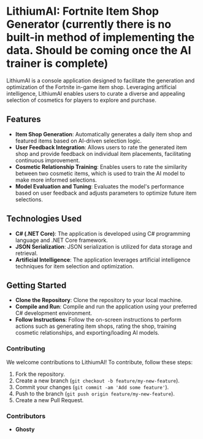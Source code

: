 # LithiumAI: Fortnite Item Shop Generator (currently there is no built-in method of implementing the data. Should be coming once the AI trainer is complete)

LithiumAI is a console application designed to facilitate the generation and optimization of the Fortnite in-game item shop. Leveraging artificial intelligence, LithiumAI enables users to curate a diverse and appealing selection of cosmetics for players to explore and purchase.

## Features
- **Item Shop Generation**: Automatically generates a daily item shop and featured items based on AI-driven selection logic.
- **User Feedback Integration**: Allows users to rate the generated item shop and provide feedback on individual item placements, facilitating continuous improvement.
- **Cosmetic Relationship Training**: Enables users to rate the similarity between two cosmetic items, which is used to train the AI model to make more informed selections.
- **Model Evaluation and Tuning**: Evaluates the model's performance based on user feedback and adjusts parameters to optimize future item selections.

## Technologies Used
- **C# (.NET Core)**: The application is developed using C# programming language and .NET Core framework.
- **JSON Serialization**: JSON serialization is utilized for data storage and retrieval.
- **Artificial Intelligence**: The application leverages artificial intelligence techniques for item selection and optimization.

## Getting Started
- **Clone the Repository**: Clone the repository to your local machine.
- **Compile and Run**: Compile and run the application using your preferred C# development environment.
- **Follow Instructions**: Follow the on-screen instructions to perform actions such as generating item shops, rating the shop, training cosmetic relationships, and exporting/loading AI models.

### Contributing
We welcome contributions to LithiumAI! To contribute, follow these steps:
1. Fork the repository.
2. Create a new branch (`git checkout -b feature/my-new-feature`).
3. Commit your changes (`git commit -am 'Add some feature'`).
4. Push to the branch (`git push origin feature/my-new-feature`).
5. Create a new Pull Request.

### Contributors
- **Ghosty**
